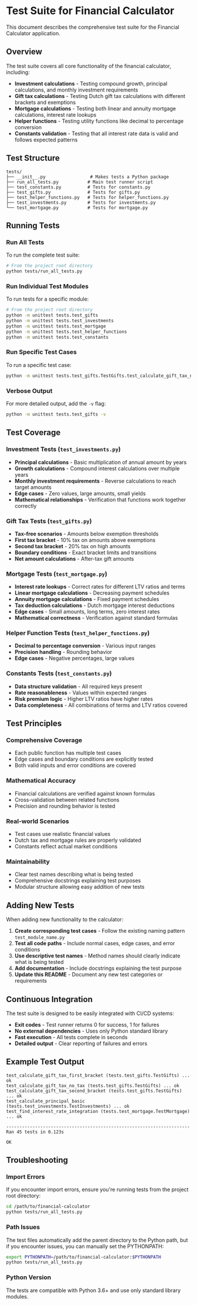 # Test Suite for Financial Calculator

This document describes the comprehensive test suite for the Financial Calculator application.

## Overview

The test suite covers all core functionality of the financial calculator, including:

- **Investment calculations** - Testing compound growth, principal calculations, and monthly investment requirements
- **Gift tax calculations** - Testing Dutch gift tax calculations with different brackets and exemptions
- **Mortgage calculations** - Testing both linear and annuity mortgage calculations, interest rate lookups
- **Helper functions** - Testing utility functions like decimal to percentage conversion
- **Constants validation** - Testing that all interest rate data is valid and follows expected patterns

## Test Structure

```
tests/
├── __init__.py                 # Makes tests a Python package
├── run_all_tests.py           # Main test runner script
├── test_constants.py          # Tests for constants.py
├── test_gifts.py              # Tests for gifts.py
├── test_helper_functions.py   # Tests for helper_functions.py
├── test_investments.py        # Tests for investments.py
└── test_mortgage.py           # Tests for mortgage.py
```

## Running Tests

### Run All Tests

To run the complete test suite:

```bash
# From the project root directory
python tests/run_all_tests.py
```

### Run Individual Test Modules

To run tests for a specific module:

```bash
# From the project root directory
python -m unittest tests.test_gifts
python -m unittest tests.test_investments
python -m unittest tests.test_mortgage
python -m unittest tests.test_helper_functions
python -m unittest tests.test_constants
```

### Run Specific Test Cases

To run a specific test case:

```bash
python -m unittest tests.test_gifts.TestGifts.test_calculate_gift_tax_no_tax
```

### Verbose Output

For more detailed output, add the `-v` flag:

```bash
python -m unittest tests.test_gifts -v
```

## Test Coverage

### Investment Tests (`test_investments.py`)
- **Principal calculations** - Basic multiplication of annual amount by years
- **Growth calculations** - Compound interest calculations over multiple years
- **Monthly investment requirements** - Reverse calculations to reach target amounts
- **Edge cases** - Zero values, large amounts, small yields
- **Mathematical relationships** - Verification that functions work together correctly

### Gift Tax Tests (`test_gifts.py`)
- **Tax-free scenarios** - Amounts below exemption thresholds
- **First tax bracket** - 10% tax on amounts above exemptions
- **Second tax bracket** - 20% tax on high amounts
- **Boundary conditions** - Exact bracket limits and transitions
- **Net amount calculations** - After-tax gift amounts

### Mortgage Tests (`test_mortgage.py`)
- **Interest rate lookups** - Correct rates for different LTV ratios and terms
- **Linear mortgage calculations** - Decreasing payment schedules
- **Annuity mortgage calculations** - Fixed payment schedules
- **Tax deduction calculations** - Dutch mortgage interest deductions
- **Edge cases** - Small amounts, long terms, zero interest rates
- **Mathematical correctness** - Verification against standard formulas

### Helper Function Tests (`test_helper_functions.py`)
- **Decimal to percentage conversion** - Various input ranges
- **Precision handling** - Rounding behavior
- **Edge cases** - Negative percentages, large values

### Constants Tests (`test_constants.py`)
- **Data structure validation** - All required keys present
- **Rate reasonableness** - Values within expected ranges
- **Risk premium logic** - Higher LTV ratios have higher rates
- **Data completeness** - All combinations of terms and LTV ratios covered

## Test Principles

### Comprehensive Coverage
- Each public function has multiple test cases
- Edge cases and boundary conditions are explicitly tested
- Both valid inputs and error conditions are covered

### Mathematical Accuracy
- Financial calculations are verified against known formulas
- Cross-validation between related functions
- Precision and rounding behavior is tested

### Real-world Scenarios
- Test cases use realistic financial values
- Dutch tax and mortgage rules are properly validated
- Constants reflect actual market conditions

### Maintainability
- Clear test names describing what is being tested
- Comprehensive docstrings explaining test purposes
- Modular structure allowing easy addition of new tests

## Adding New Tests

When adding new functionality to the calculator:

1. **Create corresponding test cases** - Follow the existing naming pattern `test_module_name.py`
2. **Test all code paths** - Include normal cases, edge cases, and error conditions
3. **Use descriptive test names** - Method names should clearly indicate what is being tested
4. **Add documentation** - Include docstrings explaining the test purpose
5. **Update this README** - Document any new test categories or requirements

## Continuous Integration

The test suite is designed to be easily integrated with CI/CD systems:

- **Exit codes** - Test runner returns 0 for success, 1 for failures
- **No external dependencies** - Uses only Python standard library
- **Fast execution** - All tests complete in seconds
- **Detailed output** - Clear reporting of failures and errors

## Example Test Output

```
test_calculate_gift_tax_first_bracket (tests.test_gifts.TestGifts) ... ok
test_calculate_gift_tax_no_tax (tests.test_gifts.TestGifts) ... ok
test_calculate_gift_tax_second_bracket (tests.test_gifts.TestGifts) ... ok
test_calculate_principal_basic (tests.test_investments.TestInvestments) ... ok
test_find_interest_rate_integration (tests.test_mortgage.TestMortgage) ... ok

----------------------------------------------------------------------
Ran 45 tests in 0.123s

OK
```

## Troubleshooting

### Import Errors
If you encounter import errors, ensure you're running tests from the project root directory:
```bash
cd /path/to/financial-calculator
python tests/run_all_tests.py
```

### Path Issues
The test files automatically add the parent directory to the Python path, but if you encounter issues, you can manually set the PYTHONPATH:
```bash
export PYTHONPATH=/path/to/financial-calculator:$PYTHONPATH
python tests/run_all_tests.py
```

### Python Version
The tests are compatible with Python 3.6+ and use only standard library modules.